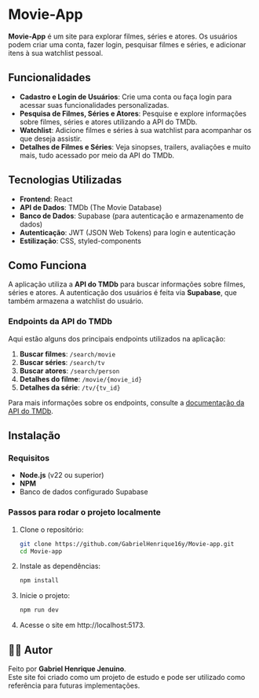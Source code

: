 # Movie-App

**Movie-App** é um site para explorar filmes, séries e atores. Os usuários podem criar uma conta, fazer login, pesquisar filmes e séries, e adicionar itens à sua watchlist pessoal.

## Funcionalidades

- **Cadastro e Login de Usuários**: Crie uma conta ou faça login para acessar suas funcionalidades personalizadas.
- **Pesquisa de Filmes, Séries e Atores**: Pesquise e explore informações sobre filmes, séries e atores utilizando a API do TMDb.
- **Watchlist**: Adicione filmes e séries à sua watchlist para acompanhar os que deseja assistir.
- **Detalhes de Filmes e Séries**: Veja sinopses, trailers, avaliações e muito mais, tudo acessado por meio da API do TMDb.

## Tecnologias Utilizadas

- **Frontend**: React
- **API de Dados**: TMDb (The Movie Database)
- **Banco de Dados**: Supabase (para autenticação e armazenamento de dados)
- **Autenticação**: JWT (JSON Web Tokens) para login e autenticação
- **Estilização**: CSS, styled-components

## Como Funciona

A aplicação utiliza a **API do TMDb** para buscar informações sobre filmes, séries e atores. A autenticação dos usuários é feita via **Supabase**, que também armazena a watchlist do usuário.

### Endpoints da API do TMDb

Aqui estão alguns dos principais endpoints utilizados na aplicação:

1. **Buscar filmes**: `/search/movie`
2. **Buscar séries**: `/search/tv`
3. **Buscar atores**: `/search/person`
4. **Detalhes do filme**: `/movie/{movie_id}`
5. **Detalhes da série**: `/tv/{tv_id}`

Para mais informações sobre os endpoints, consulte a [documentação da API do TMDb](https://www.themoviedb.org/documentation/api).

## Instalação

### Requisitos

- **Node.js** (v22 ou superior)
- **NPM**
- Banco de dados configurado Supabase

### Passos para rodar o projeto localmente

1. Clone o repositório:

    ```sh
   git clone https://github.com/GabrielHenrique16y/Movie-app.git
   cd Movie-app
    ```

2. Instale as dependências:

    ```sh
    npm install
    ```

3. Inicie o projeto:

    ```sh
    npm run dev
    ```

4. Acesse o site em http://localhost:5173.

## 🙋‍♂️ Autor

Feito por **Gabriel Henrique Jenuino**.  
Este site foi criado como um projeto de estudo e pode ser utilizado como referência para futuras implementações.
